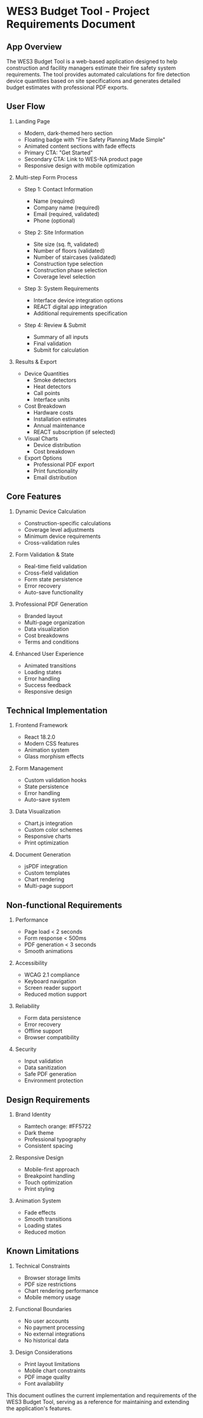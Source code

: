 # WES3 Budget Tool - Project Requirements Document

## App Overview
The WES3 Budget Tool is a web-based application designed to help construction and facility managers estimate their fire safety system requirements. The tool provides automated calculations for fire detection device quantities based on site specifications and generates detailed budget estimates with professional PDF exports.

## User Flow

1. Landing Page
   - Modern, dark-themed hero section
   - Floating badge with "Fire Safety Planning Made Simple"
   - Animated content sections with fade effects
   - Primary CTA: "Get Started"
   - Secondary CTA: Link to WES-NA product page
   - Responsive design with mobile optimization

2. Multi-step Form Process
   - Step 1: Contact Information
     - Name (required)
     - Company name (required)
     - Email (required, validated)
     - Phone (optional)
   
   - Step 2: Site Information
     - Site size (sq. ft, validated)
     - Number of floors (validated)
     - Number of staircases (validated)
     - Construction type selection
     - Construction phase selection
     - Coverage level selection

   - Step 3: System Requirements
     - Interface device integration options
     - REACT digital app integration
     - Additional requirements specification

   - Step 4: Review & Submit
     - Summary of all inputs
     - Final validation
     - Submit for calculation

3. Results & Export
   - Device Quantities
     - Smoke detectors
     - Heat detectors
     - Call points
     - Interface units
   - Cost Breakdown
     - Hardware costs
     - Installation estimates
     - Annual maintenance
     - REACT subscription (if selected)
   - Visual Charts
     - Device distribution
     - Cost breakdown
   - Export Options
     - Professional PDF export
     - Print functionality
     - Email distribution

## Core Features

1. Dynamic Device Calculation
   - Construction-specific calculations
   - Coverage level adjustments
   - Minimum device requirements
   - Cross-validation rules

2. Form Validation & State
   - Real-time field validation
   - Cross-field validation
   - Form state persistence
   - Error recovery
   - Auto-save functionality

3. Professional PDF Generation
   - Branded layout
   - Multi-page organization
   - Data visualization
   - Cost breakdowns
   - Terms and conditions

4. Enhanced User Experience
   - Animated transitions
   - Loading states
   - Error handling
   - Success feedback
   - Responsive design

## Technical Implementation

1. Frontend Framework
   - React 18.2.0
   - Modern CSS features
   - Animation system
   - Glass morphism effects

2. Form Management
   - Custom validation hooks
   - State persistence
   - Error handling
   - Auto-save system

3. Data Visualization
   - Chart.js integration
   - Custom color schemes
   - Responsive charts
   - Print optimization

4. Document Generation
   - jsPDF integration
   - Custom templates
   - Chart rendering
   - Multi-page support

## Non-functional Requirements

1. Performance
   - Page load < 2 seconds
   - Form response < 500ms
   - PDF generation < 3 seconds
   - Smooth animations

2. Accessibility
   - WCAG 2.1 compliance
   - Keyboard navigation
   - Screen reader support
   - Reduced motion support

3. Reliability
   - Form data persistence
   - Error recovery
   - Offline support
   - Browser compatibility

4. Security
   - Input validation
   - Data sanitization
   - Safe PDF generation
   - Environment protection

## Design Requirements

1. Brand Identity
   - Ramtech orange: #FF5722
   - Dark theme
   - Professional typography
   - Consistent spacing

2. Responsive Design
   - Mobile-first approach
   - Breakpoint handling
   - Touch optimization
   - Print styling

3. Animation System
   - Fade effects
   - Smooth transitions
   - Loading states
   - Reduced motion

## Known Limitations

1. Technical Constraints
   - Browser storage limits
   - PDF size restrictions
   - Chart rendering performance
   - Mobile memory usage

2. Functional Boundaries
   - No user accounts
   - No payment processing
   - No external integrations
   - No historical data

3. Design Considerations
   - Print layout limitations
   - Mobile chart constraints
   - PDF image quality
   - Font availability

This document outlines the current implementation and requirements of the WES3 Budget Tool, serving as a reference for maintaining and extending the application's features.
